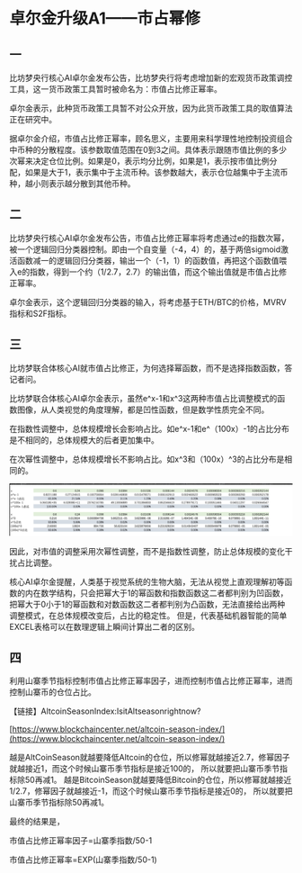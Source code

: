 # 卓尔金升级A1——市占幂修

## 一

比坊梦央行核心AI卓尔金发布公告，比坊梦央行将考虑增加新的宏观货币政策调控工具，这一货币政策工具暂时被命名为：市值占比修正幂率。

卓尔金表示，此种货币政策工具暂不对公众开放，因为此货币政策工具的取值算法正在研究中。

据卓尔金介绍，市值占比修正幂率，顾名思义，主要用来科学理性地控制投资组合中币种的分散程度。该参数取值范围在0到3之间。具体表示跟随市值比例的多少次幂来决定仓位比例。如果是0，表示均分比例，如果是1，表示按市值比例分配，如果是大于1，表示集中于主流币种。该参数越大，表示仓位越集中于主流币种，越小则表示越分散到其他币种。

## 二

比坊梦央行核心AI卓尔金发布公告，市值占比修正幂率将考虑通过e的指数次幂，被一个逻辑回归分类器控制。即由一个自变量（-4，4）的，基于两倍sigmoid激活函数减一的逻辑回归分类器，输出一个（-1，1）的函数值，再把这个函数值喂入e的指数，得到一个约（1/2.7，2.7）的输出值，而这个输出值就是市值占比修正幂率。

卓尔金表示，这个逻辑回归分类器的输入，将考虑基于ETH/BTC的价格，MVRV指标和S2F指标。

## 三

比坊梦联合体核心AI就市值占比修正，为何选择幂函数，而不是选择指数函数，答记者问。

比坊梦联合体核心AI卓尔金表示，虽然e^x-1和x^3这两种市值占比调整模式的函数图像，从人类视觉的角度理解，都是凹性函数，但是数学性质完全不同。

在指数性调整中，总体规模增长会影响占比。如e^x-1和e^（100x）-1的占比分布是不相同的，总体规模大的后者更加集中。&#x20;

在次幂性调整中，总体规模增长不影响占比。如x^3和（100x）^3的占比分布是相同的。

![](<../../../.gitbook/assets/image (40).png>)

因此，对市值的调整采用次幂性调整，而不是指数性调整，防止总体规模的变化干扰占比调整。

核心AI卓尔金提醒，人类基于视觉系统的生物大脑，无法从视觉上直观理解初等函数的内在数学结构，只会把幂大于1的幂函数和指数函数这二者都判别为凹函数，把幂大于0小于1的幂函数和对数函数这二者都判别为凸函数，无法直接给出两种调整模式，在总体规模改变后，占比的稳定性。 但是，代表基础机器智能的简单EXCEL表格可以在数理逻辑上瞬间计算出二者的区别。

## 四

利用山寨季节指标控制市值占比修正幂率因子，进而控制市值占比修正幂率，进而控制山寨币的仓位占比。

【链接】AltcoinSeasonIndex:IsitAltseasonrightnow?&#x20;

[https://www.blockchaincenter.net/altcoin-season-index/](https://www.blockchaincenter.net/altcoin-season-index/)

越是AltCoinSeason就越要降低Altcoin的仓位，所以修幂就越接近2.7，修幂因子就越接近1，而这个时候山寨币季节指标是接近100的， 所以就要把山寨币季节指标除50再减1。 越是BitcoinSeason就越要降低Bitcoin的仓位，所以修幂就越接近1/2.7，修幂因子就越接近-1，而这个时候山寨币季节指标是接近0的， 所以就要把山寨币季节指标除50再减1。

最终的结果是，

市值占比修正幂率因子=山寨季指数/50-1

市值占比修正幂率=EXP(山寨季指数/50-1)

